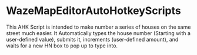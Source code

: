 # WazeMapEditorAutoHotkeyScripts

This AHK Script is intended to make number a series of houses on the same street much easier.
It Automatically types the house number (Starting with a user-defined value), submits it, increments (user-defined amount), and waits for a new HN box to pop up to type into. 
